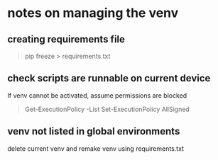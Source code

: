 # notes on managing the venv

## creating requirements file
> pip freeze > requirements.txt

## check scripts are runnable on current device
If venv cannot be activated, assume permissions are blocked
> Get-ExecutionPolicy -List
> Set-ExecutionPolicy AllSigned

## venv not listed in global environments
delete current venv and remake venv using requirements.txt